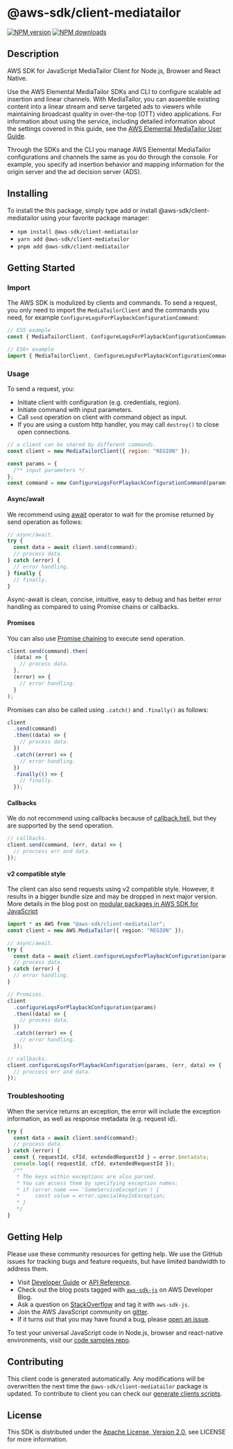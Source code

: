 # @aws-sdk/client-mediatailor

[![NPM version](https://img.shields.io/npm/v/@aws-sdk/client-mediatailor/latest.svg)](https://www.npmjs.com/package/@aws-sdk/client-mediatailor)
[![NPM downloads](https://img.shields.io/npm/dm/@aws-sdk/client-mediatailor.svg)](https://www.npmjs.com/package/@aws-sdk/client-mediatailor)

## Description

AWS SDK for JavaScript MediaTailor Client for Node.js, Browser and React Native.

<p>Use the AWS Elemental MediaTailor SDKs and CLI to configure scalable ad insertion and linear channels. With MediaTailor, you can assemble existing content into a linear stream and serve targeted ads to viewers while maintaining broadcast quality in over-the-top (OTT) video applications. For information about using the service, including detailed information about the settings covered in this guide, see the <a href="https://docs.aws.amazon.com/mediatailor/latest/ug/">AWS Elemental MediaTailor User Guide</a>.</p> <p>Through the SDKs and the CLI you manage AWS Elemental MediaTailor configurations and channels the same as you do through the console. For example, you specify ad insertion behavior and mapping information for the origin server and the ad decision server (ADS).</p>

## Installing

To install the this package, simply type add or install @aws-sdk/client-mediatailor
using your favorite package manager:

- `npm install @aws-sdk/client-mediatailor`
- `yarn add @aws-sdk/client-mediatailor`
- `pnpm add @aws-sdk/client-mediatailor`

## Getting Started

### Import

The AWS SDK is modulized by clients and commands.
To send a request, you only need to import the `MediaTailorClient` and
the commands you need, for example `ConfigureLogsForPlaybackConfigurationCommand`:

```js
// ES5 example
const { MediaTailorClient, ConfigureLogsForPlaybackConfigurationCommand } = require("@aws-sdk/client-mediatailor");
```

```ts
// ES6+ example
import { MediaTailorClient, ConfigureLogsForPlaybackConfigurationCommand } from "@aws-sdk/client-mediatailor";
```

### Usage

To send a request, you:

- Initiate client with configuration (e.g. credentials, region).
- Initiate command with input parameters.
- Call `send` operation on client with command object as input.
- If you are using a custom http handler, you may call `destroy()` to close open connections.

```js
// a client can be shared by different commands.
const client = new MediaTailorClient({ region: "REGION" });

const params = {
  /** input parameters */
};
const command = new ConfigureLogsForPlaybackConfigurationCommand(params);
```

#### Async/await

We recommend using [await](https://developer.mozilla.org/en-US/docs/Web/JavaScript/Reference/Operators/await)
operator to wait for the promise returned by send operation as follows:

```js
// async/await.
try {
  const data = await client.send(command);
  // process data.
} catch (error) {
  // error handling.
} finally {
  // finally.
}
```

Async-await is clean, concise, intuitive, easy to debug and has better error handling
as compared to using Promise chains or callbacks.

#### Promises

You can also use [Promise chaining](https://developer.mozilla.org/en-US/docs/Web/JavaScript/Guide/Using_promises#chaining)
to execute send operation.

```js
client.send(command).then(
  (data) => {
    // process data.
  },
  (error) => {
    // error handling.
  }
);
```

Promises can also be called using `.catch()` and `.finally()` as follows:

```js
client
  .send(command)
  .then((data) => {
    // process data.
  })
  .catch((error) => {
    // error handling.
  })
  .finally(() => {
    // finally.
  });
```

#### Callbacks

We do not recommend using callbacks because of [callback hell](http://callbackhell.com/),
but they are supported by the send operation.

```js
// callbacks.
client.send(command, (err, data) => {
  // proccess err and data.
});
```

#### v2 compatible style

The client can also send requests using v2 compatible style.
However, it results in a bigger bundle size and may be dropped in next major version. More details in the blog post
on [modular packages in AWS SDK for JavaScript](https://aws.amazon.com/blogs/developer/modular-packages-in-aws-sdk-for-javascript/)

```ts
import * as AWS from "@aws-sdk/client-mediatailor";
const client = new AWS.MediaTailor({ region: "REGION" });

// async/await.
try {
  const data = await client.configureLogsForPlaybackConfiguration(params);
  // process data.
} catch (error) {
  // error handling.
}

// Promises.
client
  .configureLogsForPlaybackConfiguration(params)
  .then((data) => {
    // process data.
  })
  .catch((error) => {
    // error handling.
  });

// callbacks.
client.configureLogsForPlaybackConfiguration(params, (err, data) => {
  // proccess err and data.
});
```

### Troubleshooting

When the service returns an exception, the error will include the exception information,
as well as response metadata (e.g. request id).

```js
try {
  const data = await client.send(command);
  // process data.
} catch (error) {
  const { requestId, cfId, extendedRequestId } = error.$metadata;
  console.log({ requestId, cfId, extendedRequestId });
  /**
   * The keys within exceptions are also parsed.
   * You can access them by specifying exception names:
   * if (error.name === 'SomeServiceException') {
   *     const value = error.specialKeyInException;
   * }
   */
}
```

## Getting Help

Please use these community resources for getting help.
We use the GitHub issues for tracking bugs and feature requests, but have limited bandwidth to address them.

- Visit [Developer Guide](https://docs.aws.amazon.com/sdk-for-javascript/v3/developer-guide/welcome.html)
  or [API Reference](https://docs.aws.amazon.com/AWSJavaScriptSDK/v3/latest/index.html).
- Check out the blog posts tagged with [`aws-sdk-js`](https://aws.amazon.com/blogs/developer/tag/aws-sdk-js/)
  on AWS Developer Blog.
- Ask a question on [StackOverflow](https://stackoverflow.com/questions/tagged/aws-sdk-js) and tag it with `aws-sdk-js`.
- Join the AWS JavaScript community on [gitter](https://gitter.im/aws/aws-sdk-js-v3).
- If it turns out that you may have found a bug, please [open an issue](https://github.com/aws/aws-sdk-js-v3/issues/new/choose).

To test your universal JavaScript code in Node.js, browser and react-native environments,
visit our [code samples repo](https://github.com/aws-samples/aws-sdk-js-tests).

## Contributing

This client code is generated automatically. Any modifications will be overwritten the next time the `@aws-sdk/client-mediatailor` package is updated.
To contribute to client you can check our [generate clients scripts](https://github.com/aws/aws-sdk-js-v3/tree/main/scripts/generate-clients).

## License

This SDK is distributed under the
[Apache License, Version 2.0](http://www.apache.org/licenses/LICENSE-2.0),
see LICENSE for more information.
